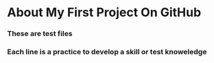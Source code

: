 # About My First Project On GitHub
### These are test files
### Each line is a practice to develop a skill or test knoweledge

